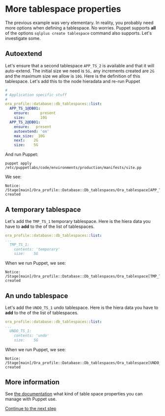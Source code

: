 # More tablespace properties

The previous example was very elementary. In reality, you probably need more options when defining a tablespace. No worries. Puppet supports **all** of the options `sqlplus create tablespace` command also supports. Let's investigate some.

## Autoextend

Let's ensure that a second tablespace `APP_TS_2` is available and that it will auto-extend. The initial size we need is `5G,` any increments created are `2G` and the maximum size we allow is `10G`. Here is the definition of this tablespace. Let's add this to the node hieradata and re-run Puppet

```yaml
#
# Application specific stuff
#
ora_profile::database::db_tablespaces::list:
  APP_TS_1@DB01:
    ensure:     present
    size:       10G
  APP_TS_2@DB01:
    ensure:   present
    autoextend: 'on'
    max_size:  10G
    next:    2G
    size:    5G
```

And run Puppet:

```
puppet apply /etc/puppetlabs/code/environments/production/manifests/site.pp
```

We see:

```
Notice: /Stage[main]/Ora_profile::Database::Db_tablespaces/Ora_tablespace[APP_TS_2@DB01]/ensure: created
```

## A temporary tablespace

Let's add the `TMP_TS_1` temporary tablespace. Here is the hiera data you have to **add** to the of the list of tablespaces. 

```yaml
ora_profile::database::db_tablespaces::list:
...
  TMP_TS_1:
    contents: 'temporary'
    size:    5G
```

When we run Puppet, we see:

```
Notice: /Stage[main]/Ora_profile::Database::Db_tablespaces/Ora_tablespace[TMP_TS_1]/ensure: created
```

## An undo tablespace

Let's add the `UNDO_TS_1` undo tablespace. Here is the hiera data you have to **add** to the of the list of tablespaces. 

```yaml
ora_profile::database::db_tablespaces::list:
...
  UNDO_TS_1:
    contents: 'undo'
    size:    5G
```

When we run Puppet, we see:

```
Notice: /Stage[main]/Ora_profile::Database::Db_tablespaces/Ora_tablespace[UNDO_TS_1]/ensure: created
```

## More information

See [the documentation](https://www.enterprisemodules.com/docs/ora_config/ora_tablespace.html) what kind of table space properties you can manage with Puppet use.

[Continue to the next step](./4-manage-profiles.md)
